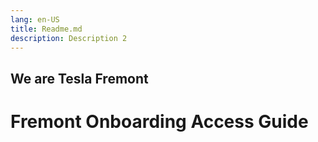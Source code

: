 ```yaml
---
lang: en-US
title: Readme.md
description: Description 2
---
```

## We are Tesla Fremont
# <Badge type="tip" text="|" vertical="middle" /> Fremont Onboarding Access Guide 

